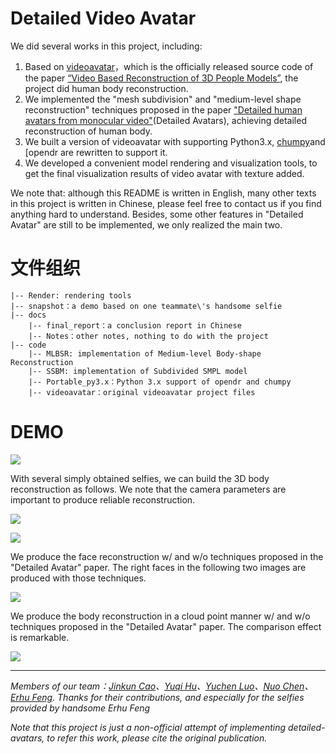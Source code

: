 # Detailed Video Avatar

We did several works in this project, including:

1. Based on [videoavatar](https://github.com/thmoa/videoavatars)，which is the officially released source code of the paper [“Video Based Reconstruction of 3D People Models”](http://arxiv.org/abs/1803.04758), the project did human body reconstruction.
3. We implemented the "mesh subdivision" and "medium-level shape reconstruction" techniques proposed in the paper ["Detailed human avatars from monocular video"](https://arxiv.org/abs/1808.01338)(Detailed Avatars), achieving detailed reconstruction of human body.
4. We built a version of videoavatar with supporting Python3.x, [chumpy](https://github.com/mattloper/chumpy)and [opendr are rewritten to support it.
5. We developed a convenient model rendering and visualization tools, to get the final visualization results of video avatar with texture added.

We note that: although this README is written in English, many other texts in this project is written in Chinese, please feel free to contact us if you find anything hard to understand. Besides, some other features in "Detailed Avatar" are still to be implemented, we only realized the main two.

# 文件组织

```shell
|-- Render: rendering tools 
|-- snapshot：a demo based on one teammate\'s handsome selfie
|-- docs					
	|-- final_report：a conclusion report in Chinese
	|-- Notes：other notes, nothing to do with the project
|-- code					
	|--	MLBSR: implementation of Medium-level Body-shape Reconstruction
	|-- SSBM: implementation of Subdivided SMPL model
	|-- Portable_py3.x：Python 3.x support of opendr and chumpy
	|-- videoavatar：original videoavatar project files
```

# DEMO

![](./assets/base_demo.gif)

With several simply obtained selfies, we can build the 3D body reconstruction as follows. We note that the camera parameters are important to produce reliable reconstruction.

![](assets/snapshot1.png)

![](assets/snapshot2.png)

We produce the face reconstruction w/ and w/o techniques proposed in the "Detailed Avatar" paper. The right faces in the following two images are produced with those techniques. 

![](./assets/face_adjust.png)

We produce the body reconstruction in a cloud point manner w/ and w/o techniques proposed in the "Detailed Avatar" paper. The comparison effect is remarkable.

![](./assets/subdivision.png)

---

*Members of our team：[Jinkun Cao](https://github.com/noahcao)、[Yuqi Hu](https://github.com/ReimuYk)、[Yuchen Luo](https://github.com/592McAvoy)、[Nuo Chen](https://github.com/199ChenNuo)、[Erhu Feng](https://github.com/fengerhu1)*. *Thanks for their contributions, and especially for the selfies provided by handsome Erhu Feng*

*Note that this project is just a non-official attempt of implementing detailed-avatars, to refer this work, please cite the original publication.*

